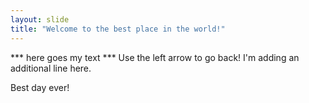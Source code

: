 ```yaml
---
layout: slide
title: "Welcome to the best place in the world!"
---
```

*** here goes my text ***
Use the left arrow to go back!
I'm adding an additional line here.

Best day ever!
